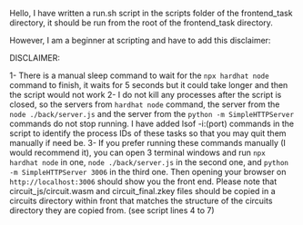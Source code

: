 Hello, I have written a run.sh script in the scripts folder of the frontend_task directory, it should be run from the root of the frontend_task directory.

However, I am a beginner at scripting and have to add this disclaimer:

DISCLAIMER:

  1- There is a manual sleep command to wait for the `npx hardhat node` command to finish, it waits for 5 seconds but it could take longer and then the script would not work
  2- I do not kill any processes after the script is closed, so the servers from `hardhat node` command, the server from the `node ./back/server.js` and the server from the `python -m SimpleHTTPServer` commands do not stop running. I have added lsof -i:(port) commands in the script to identify the process IDs of these tasks so that you may quit them manually if need be.
  3- If you prefer running these commands manually (I would recommend it), you can open 3 terminal windows and run `npx hardhat node` in one, `node ./back/server.js` in the second one, and `python -m SimpleHTTPServer 3006` in the third one. Then opening your browser on `http://localhost:3006` should show you the front end. Please note that circuit_js/circuit.wasm and circuit_final.zkey files should be copied in a circuits directory within front that matches the structure of the circuits directory they are copied from. (see script lines 4 to 7)
